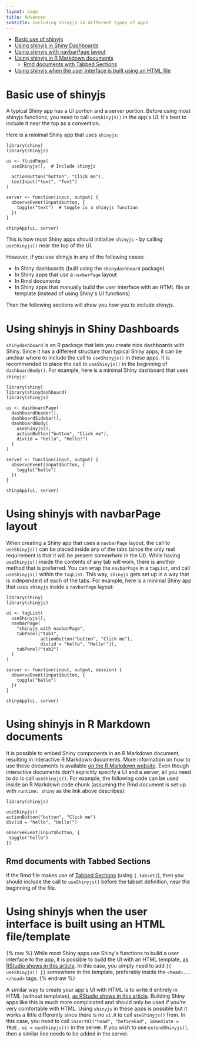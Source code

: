 ```yaml
---
layout: page
title: Advanced
subtitle: Including shinyjs in different types of apps
---
```


- [Basic use of shinyjs](#usage-basic)
- [Using shinyjs in Shiny Dashboards](#usage-dashboard)
- [Using shinyjs with navbarPage layout](#usage-navbarpage)
- [Using shinyjs in R Markdown documents](#usage-rmd)
    - [Rmd documents with Tabbed Sections](#usage-tabbed)
- [Using shinyjs when the user interface is built using an HTML file](#usage-html)

<h1 id="usage-basic" class="linked-section">Basic use of shinyjs</h1>

A typical Shiny app has a UI portion and a server portion. Before using most shinyjs functions, you need to call `useShinyjs()` in the app's UI. It's best to include it near the top as a convention.

Here is a minimal Shiny app that uses `shinyjs`:

```
library(shiny)
library(shinyjs)

ui <- fluidPage(
  useShinyjs(),  # Include shinyjs

  actionButton("button", "Click me"),
  textInput("text", "Text")
)

server <- function(input, output) {
  observeEvent(input$button, {
    toggle("text")  # toggle is a shinyjs function
  })
}

shinyApp(ui, server)
```

This is how most Shiny apps should initialize `shinyjs` - by calling `useShinyjs()` near the top of the UI.

However, if you use shinyjs in any of the following cases:

- In Shiny dashboards (built using the `shinydashboard` package)
- In Shiny apps that use a `navbarPage` layout
- In Rmd documents
- In Shiny apps that manually build the user interface with an HTML file or template (instead of using Shiny's UI functions)

Then the following sections will show you how you to include shinyjs.

<h1 id="usage-dashboard" class="linked-section">Using shinyjs in Shiny Dashboards</h1>

`shinydashboard` is an R package that lets you create nice dashboards with Shiny. Since it has a different structure than typical Shiny apps, it can be unclear where to include the call to `useShinyjs()` in these apps. It is recommended to place the call to `useShinyjs()` in the beginning of `dashboardBody()`. For example, here is a minimal Shiny dashboard that uses `shinyjs`:

```
library(shiny)
library(shinydashboard)
library(shinyjs)

ui <- dashboardPage(
  dashboardHeader(),
  dashboardSidebar(),
  dashboardBody(
    useShinyjs(),
    actionButton("button", "Click me"),
    div(id = "hello", "Hello!")
  )
)

server <- function(input, output) {
  observeEvent(input$button, {
    toggle("hello")
  })
}

shinyApp(ui, server)
```

<h1 id="usage-navbarpage" class="linked-section">Using shinyjs with navbarPage layout</h1>

When creating a Shiny app that uses a `navbarPage` layout, the call to `useShinyjs()` can be placed inside any of the tabs (since the only real requirement is that it will be present *somewhere* in the UI). While having `useShinyjs()` inside the contents of any tab will work, there is another method that is preferred. You can wrap the `navbarPage` in a `tagList`, and call `useShinyjs()` within the `tagList`. This way, `shinyjs` gets set up in a way that is independent of each of the tabs. For example, here is a minimal Shiny app that uses `shinyjs` inside a `navbarPage` layout:

```
library(shiny)
library(shinyjs)

ui <- tagList(
  useShinyjs(),
  navbarPage(
    "shinyjs with navbarPage",
    tabPanel("tab1",
             actionButton("button", "Click me"),
             div(id = "hello", "Hello!")),
    tabPanel("tab2")
  )
)

server <- function(input, output, session) {
  observeEvent(input$button, {
    toggle("hello")
  })
}

shinyApp(ui, server)
```

<h1 id="usage-rmd" class="linked-section">Using shinyjs in R Markdown documents</h1>

It is possible to embed Shiny components in an R Markdown document, resulting in interactive R Markdown documents. More information on how to use these documents is available [on the R Markdown website](https://bookdown.org/yihui/rmarkdown/shiny-documents.html). Even though interactive documents don't explicitly specify a UI and a server, all you need to do is call `useShinyjs()`. For example, the following code can be used inside an R Markdown code chunk (assuming the Rmd document is set up with `runtime: shiny` as the link above describes):

```
library(shinyjs)

useShinyjs()
actionButton("button", "Click me")
div(id = "hello", "Hello!")

observeEvent(input$button, {
 toggle("hello")
})
```

<h2 id="usage-tabbed" class="linked-section">Rmd documents with Tabbed Sections</h2>

If the Rmd file makes use of [Tabbed Sections](https://bookdown.org/yihui/rmarkdown/html-document.html#tabbed-sections) (using `{.tabset}`), then you should include the call to `useShinyjs()` before the tabset definition, near the beginning of the file.

<h1 id="usage-html" class="linked-section">Using shinyjs when the user interface is built using an HTML file/template</h1>

{% raw %}
While most Shiny apps use Shiny's functions to build a user interface to the app, it is possible to build the UI with an HTML template, [as RStudio shows in this article](https://shiny.rstudio.com/articles/templates.html). In this case, you simply need to add `{{ useShinyjs() }}` somewhere in the template, preferably inside the `<head>...</head>` tags.
{% endraw %}

A similar way to create your app's UI with HTML is to write it entirely in HTML (without templates), [as RStudio shows in this article](https://shiny.rstudio.com/articles/html-ui.html). Building Shiny apps like this is much more complicated and should only be used if you're very comfortable with HTML. Using `shinyjs` in these apps is possible but it works a little differently since there is no `ui.R` to call `useShinyjs()` from. In this case, you need to call `insertUI("head", "beforeEnd", immediate = TRUE, ui = useShinyjs())` in the server. If you wish to use `extendShinyjs()`, then a similar line needs to be added in the server.
